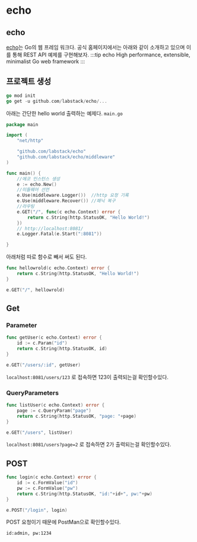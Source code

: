 # echo

## echo
[echo](https://echo.labstack.com/)는 Go의 웹 프레임 워크다. 공식 홈페이지에서는 아래와 같이 소개하고 있으며 이를 통해 REST API 예제를 구현해보자.
:::tip echo
High performance, extensible, minimalist Go web framework
:::


## 프로젝트 생성
```go
go mod init
go get -u github.com/labstack/echo/...
```
아래는 간단한 hello world 출력하는 예제다.
`main.go`
```go
package main

import (
	"net/http"

	"github.com/labstack/echo"
	"github.com/labstack/echo/middleware"
)

func main() {
	//에코 인스턴스 생성
	e := echo.New()
	//미들웨어 선언
	e.Use(middleware.Logger())  //http 요청 기록
	e.Use(middleware.Recover()) //패닉 복구
	//라우팅
	e.GET("/", func(c echo.Context) error {
		return c.String(http.StatusOK, "Hello World!")
	})
	// http://localhost:8081/
	e.Logger.Fatal(e.Start(":8081"))

}
```
아래처럼 따로 함수로 빼서 써도 된다.
```go
func hellowrold(c echo.Context) error {
	return c.String(http.StatusOK, "Hello World!")
}
```
```go
e.GET("/", hellowrold)
```
## Get
### Parameter
```go
func getUser(c echo.Context) error {
    id := c.Param("id")
    return c.String(http.StatusOK, id)
}
```
```go
e.GET("/users/:id", getUser)
```
`localhost:8081/users/123` 로 접속하면 123이 출력되는걸 확인할수있다.

### QueryParameters
```go
func listUser(c echo.Context) error {
	page := c.QueryParam("page")
	return c.String(http.StatusOK, "page: "+page)
}
```
```go
e.GET("/users", listUser)
```
`localhost:8081/users?page=2` 로 접속하면 2가 출력되는걸 확인할수있다.

## POST
```go
func login(c echo.Context) error {
	id := c.FormValue("id")
	pw := c.FormValue("pw")
	return c.String(http.StatusOK, "id:"+id+", pw:"+pw)
}
```
```go
e.POST("/login", login)
```
POST 요청이기 때문에 PostMan으로 확인할수있다.
```
id:admin, pw:1234
```


<!-- 
//Format
// `{"time":"${time_rfc3339_nano}","id":"${id}","remote_ip":"${remote_ip}",` +
// `"host":"${host}","method":"${method}","uri":"${uri}","user_agent":"${user_agent}",` +
// `"status":${status},"error":"${error}","latency":${latency},"latency_human":"${latency_human}"` +
// `,"bytes_in":${bytes_in},"bytes_out":${bytes_out}}` + "\n",

//example
//{"time":"2020-07-20T16:14:03.231745+09:00","id":"","remote_ip":"::1","host":"localhost:8081",
// "method":"GET","uri":"/","user_agent":"Mozilla/5.0 (Windows NT 10.0; Win64; x64) AppleWebKit/537.36 (KHTML, like Gecko) Chrome/84.0.4147.89 Safari/537.36",
// "status":200,"error":"","latency":0,"latency_human":"0s","bytes_in":0,"bytes_out":12}



//클린 고 서비스
https://jaehue.github.io/post/resilent-go-service/

// 고 헤더 미들웨어로 넣어주기
https://sir.kr/so_golang/7


https://jacking75.github.io/go_webFramework_echo/
https://m.blog.naver.com/PostView.nhn?blogId=kwonsukmin&logNo=221291451827&proxyReferer=https:%2F%2Fwww.google.com%2F
 -->